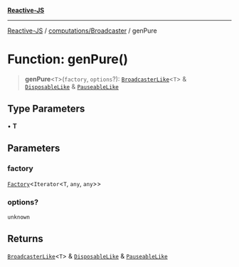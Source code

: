 [**Reactive-JS**](../../../README.md)

***

[Reactive-JS](../../../README.md) / [computations/Broadcaster](../README.md) / genPure

# Function: genPure()

> **genPure**\<`T`\>(`factory`, `options`?): [`BroadcasterLike`](../../interfaces/BroadcasterLike.md)\<`T`\> & [`DisposableLike`](../../../utils/interfaces/DisposableLike.md) & [`PauseableLike`](../../../utils/interfaces/PauseableLike.md)

## Type Parameters

• **T**

## Parameters

### factory

[`Factory`](../../../functions/type-aliases/Factory.md)\<`Iterator`\<`T`, `any`, `any`\>\>

### options?

`unknown`

## Returns

[`BroadcasterLike`](../../interfaces/BroadcasterLike.md)\<`T`\> & [`DisposableLike`](../../../utils/interfaces/DisposableLike.md) & [`PauseableLike`](../../../utils/interfaces/PauseableLike.md)
